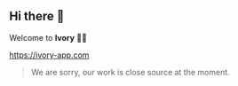 ## Hi there 👋

Welcome to **Ivory** 🙋‍♀️

https://ivory-app.com

> We are sorry, our work is close source at the moment.

